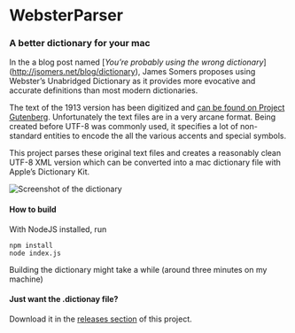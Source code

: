 WebsterParser
=============

### A better dictionary for your mac

In the a blog post named [_You’re probably using the wrong dictionary_]
(http://jsomers.net/blog/dictionary), James Somers proposes using Webster’s Unabridged Dictionary as it provides more evocative and accurate definitions than most modern dictionaries.

The text of the 1913 version has been digitized and [can be found on Project Gutenberg](ftp://ibiblio.org/pub/docs/books/gutenberg/etext96/). Unfortunately the text files are in a very arcane format. Being created before UTF-8 was commonly used, it specifies a lot of non-standard entities to encode the all the various accents and special symbols.

This project parses these original text files and creates a reasonably clean UTF-8 XML version which can be converted into a mac dictionary file with Apple’s Dictionary Kit.

![Screenshot of the dictionary](https://cloud.githubusercontent.com/assets/183302/4118412/ee98674e-32a0-11e4-99ad-062c0e54a138.png)

#### How to build

With NodeJS installed, run 
````
npm install
node index.js
````
Building the dictionary might take a while (around three minutes on my machine)


#### Just want the .dictionay file?
Download it in the [releases section](https://github.com/DieBuche/WebsterParser/releases) of this project.
